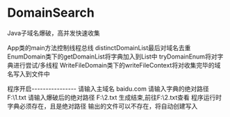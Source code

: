 # DomainSearch
Java子域名爆破，高并发快速收集

App类的main方法控制线程总线
        distinctDomainList最后对域名去重
EnumDomain类下的getDomainList将字典加入到List中
                tryDomainEnum将对字典进行尝试/多线程
WriteFileDomain类下的writeFileContext将对收集完毕的域名写入到文件中

程序开启----------------
    请输入主域名
    baidu.com
    请输入字典的绝对路径
    F:\1.txt
    请输入爆破后的绝对路径
    F:\2.txt
    生成结束,前往F:\2.txt查看
程序运行时字典必须存在，且是绝对路径
输出的文件可以不存在，将自动创建写入
    
